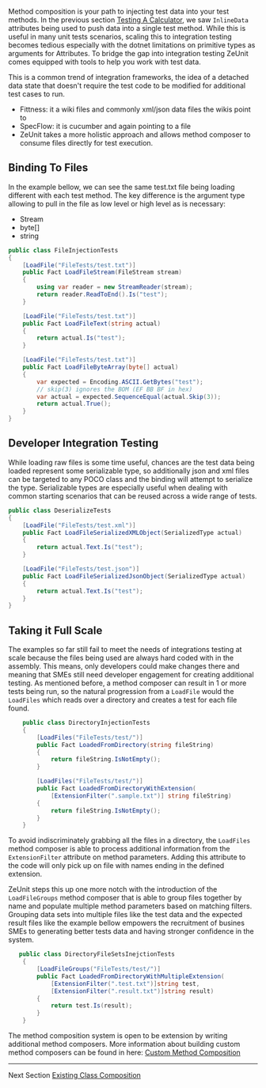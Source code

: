 Method composition is your path to injecting test data into your test methods.  In the previous section [Testing A Calculator](/docs/Testing-A-Calculator.html), we saw `InlineData` attributes being used to push data into a single test method.  While this is useful in many unit tests scenarios, scaling this to integration testing becomes tedious especially with the dotnet limitations on primitive types as arguments for Attributes.  To bridge the gap into integration testing ZeUnit comes equipped with tools to help you work with test data.  

This is a common trend of integration frameworks, the idea of a detached data state that doesn't require the test code to be modified for additional test cases to run. 
- Fittness: it a wiki files and commonly xml/json data files the wikis point to
- SpecFlow: it is cucumber and again pointing to a file
- ZeUnit takes a more holistic approach and allows method composer to consume files directly for test execution.  

## Binding To Files

In the example bellow, we can see the same test.txt file being loading different with each test method.  The key difference is the argument type allowing to pull in the file as low level or high level as is necessary:
* Stream
* byte[]
* string

```csharp
public class FileInjectionTests
{
    [LoadFile("FileTests/test.txt")]
    public Fact LoadFileStream(FileStream stream)
    {
        using var reader = new StreamReader(stream);
        return reader.ReadToEnd().Is("test");
    }

    [LoadFile("FileTests/test.txt")]
    public Fact LoadFileText(string actual)
    {            
        return actual.Is("test");
    }

    [LoadFile("FileTests/test.txt")]
    public Fact LoadFileByteArray(byte[] actual)
    {        
        var expected = Encoding.ASCII.GetBytes("test");            
        // skip(3) ignores the BOM (EF BB BF in hex)
        var actual = expected.SequenceEqual(actual.Skip(3));
        return actual.True();
    }
}
```

## Developer Integration Testing

While loading raw files is some time useful, chances are the test data being loaded represent some serializable type, so additionally json and xml files can be targeted to any POCO class and the binding will attempt to serialize the type.  Serializable types are especially useful when dealing with common starting scenarios that can be reused across a wide range of tests.  

```csharp
public class DeserializeTests
{
    [LoadFile("FileTests/test.xml")]
    public Fact LoadFileSerializedXMLObject(SerializedType actual)
    {
        return actual.Text.Is("test");
    }

    [LoadFile("FileTests/test.json")]
    public Fact LoadFileSerializedJsonObject(SerializedType actual)
    {
        return actual.Text.Is("test");
    }
}

```

## Taking it Full Scale

The examples so far still fail to meet the needs of integrations testing at scale because the files being used are always hard coded with in the assembly.  This means, only developers could make changes there and meaning that SMEs still need developer engagement for creating additional testing.  As mentioned before, a method composer can result in 1 or more tests being run, so the natural progression from a `LoadFile` would the `LoadFiles` which reads over a directory and creates a test for each file found.

```csharp
    public class DirectoryInjectionTests
    {
        [LoadFiles("FileTests/test/")]
        public Fact LoadedFromDirectory(string fileString)
        {
            return fileString.IsNotEmpty();
        }

        [LoadFiles("FileTests/test/")]
        public Fact LoadedFromDirectoryWithExtension(
            [ExtensionFilter(".sample.txt")] string fileString)
        {
            return fileString.IsNotEmpty();
        }
    }
```

To avoid indiscriminately grabbing all the files in a directory, the `LoadFiles` method composer is able to process additional information from the `ExtensionFilter` attribute on method parameters.  Adding this attribute to the code will only pick up on file with names ending in the defined extension.

ZeUnit steps this up one more notch with the introduction of the `LoadFileGroups` method composer that is able to group files together by name and populate multiple method parameters based on matching filters.  Grouping data sets into multiple files like the test data and the expected result files like the example bellow empowers the recruitment of busines SMEs to generating better tests data and having stronger confidence in the system.

```csharp
   public class DirectoryFileSetsInejctionTests 
    { 
        [LoadFileGroups("FileTests/test/")]
        public Fact LoadedFromDirectoryWithMultipleExtension(
            [ExtensionFilter(".test.txt")]string test, 
            [ExtensionFilter(".result.txt")]string result)
        {
            return test.Is(result);
        }
    }
```

The method composition system is open to be extension by writing additional method composers.  More information about building custom method composers can be found in here: [Custom Method Composition](/docs/Custom-Method-Composition.html)

***
Next Section [Existing Class Composition](/docs/Custom-Class-Composition.html)